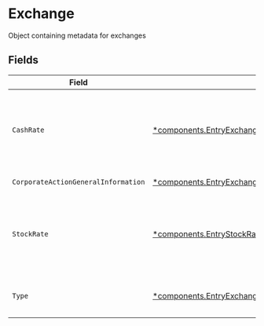 # Exchange

Object containing metadata for exchanges


## Fields

| Field                                                                                                                                   | Type                                                                                                                                    | Required                                                                                                                                | Description                                                                                                                             | Example                                                                                                                                 |
| --------------------------------------------------------------------------------------------------------------------------------------- | --------------------------------------------------------------------------------------------------------------------------------------- | --------------------------------------------------------------------------------------------------------------------------------------- | --------------------------------------------------------------------------------------------------------------------------------------- | --------------------------------------------------------------------------------------------------------------------------------------- |
| `CashRate`                                                                                                                              | [*components.EntryExchangeCashRate](../../models/components/entryexchangecashrate.md)                                                   | :heavy_minus_sign:                                                                                                                      | The rate (raw value, not a percentage, example: 50% will be .5 in this field) at which cash will be disbursed to the shareholder        | {<br/>"value": "0.25"<br/>}                                                                                                             |
| `CorporateActionGeneralInformation`                                                                                                     | [*components.EntryExchangeCorporateActionGeneralInformation](../../models/components/entryexchangecorporateactiongeneralinformation.md) | :heavy_minus_sign:                                                                                                                      | Common fields for corporate actions                                                                                                     |                                                                                                                                         |
| `StockRate`                                                                                                                             | [*components.EntryStockRate](../../models/components/entrystockrate.md)                                                                 | :heavy_minus_sign:                                                                                                                      | The rate (raw value, not a percentage, example: 50% will be .5 in this field) at which shares will be disbursed to the shareholder      | {<br/>"value": "0.25"<br/>}                                                                                                             |
| `Type`                                                                                                                                  | [*components.EntryExchangeType](../../models/components/entryexchangetype.md)                                                           | :heavy_minus_sign:                                                                                                                      | Corresponds to whether the event is CASH \| STOCK \| CASH_AND_STOCK                                                                     | CASH                                                                                                                                    |